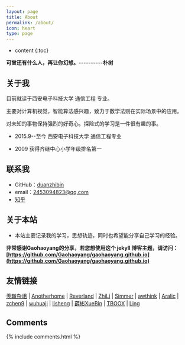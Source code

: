 ```yaml
---
layout: page
title: About
permalink: /about/
icon: heart
type: page
---
```


* content
{:toc}



**可曾还有什么人，再让你幻想。----------朴树**



## 关于我





目前就读于西安电子科技大学 通信工程 专业。

主要对计算机视觉，智能算法感兴趣，致力于数学法则在实际场景中的应用。

对未知的事物保持强烈的好奇心。探险式的学习是一件很有趣的事。
 


* 2015.9--至今 西安电子科技大学 通信工程专业

* 2009 获得齐继中心小学年级排名第一



## 联系我

* GitHub：[duanzhibin](https://github.com/duanzhibin)
* email：2453094823@qq.com
* [知乎](https://www.zhihu.com/people/duan-zhi-bin-83)


## 关于本站

* 本站主要记录我的学习，思想轨迹，同时也希望能分享自己学习的经验。

**非常感谢Gaohaoyang的分享，若您想使用这个 jekyll 博客主题，请访问：[https://github.com/Gaohaoyang/gaohaoyang.github.io](https://github.com/Gaohaoyang/gaohaoyang.github.io)**


## 友情链接

[羡辙杂俎](http://zhangwenli.com/blog) \| [Anotherhome](https://www.anotherhome.net) \| [Reverland](http://reverland.org/) \| [ZhiLi](http://lizhipower.github.io/) \| [Simmer](http://simmer-jun.github.io/) \| [awthink](http://awthink.net/) \| [Aralic](http://aralic.github.io/) \| [zchen9](http://www.chen9.info/) \| [wuhuaji](http://wuhuaji.me/) \| [lisheng](http://www.lishengcn.cn/) \| [薛彬XueBin](http://axuebin.com/blog/) \| [TBOOX](http://www.tboox.org/cn/) \|  [Ling](http://linglinyp.com/)

## Comments

{% include comments.html %}
